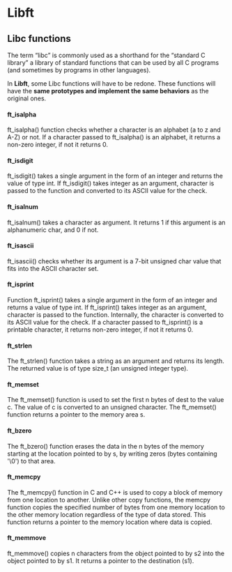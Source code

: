 # Libft

## Libc functions

The term “libc” is commonly used as a shorthand for the “standard
C library” a library of standard functions that can be used by
all C programs (and sometimes by programs in other languages).

In **Libft**, some Libc functions will have to be redone. These
functions will have the **same prototypes and implement the same 
behaviors** as the original ones.


#### ft_isalpha
ft_isalpha() function checks whether a character is an alphabet (a to z and A-Z) or not.
If a character passed to ft_isalpha() is an alphabet, it returns a non-zero integer, if not it returns 0.


#### ft_isdigit
ft_isdigit() takes a single argument in the form of an integer and returns the value of type int.
If ft_isdigit() takes integer as an argument, character is passed to the function and converted
to its ASCII value for the check.


#### ft_isalnum

ft_isalnum() takes a character as argument. It returns 1 if this argument is an alphanumeric char, and 0 if not.


#### ft_isascii

ft_isascii() checks whether its argument is a 7-bit unsigned char value that fits into the ASCII character set.

#### ft_isprint

Function ft_isprint() takes a single argument in the form of an integer and returns a value of type int.
If ft_isprint() takes integer as an argument, character is passed to the function. Internally, the character 
is converted to its ASCII value for the check. If a character passed to ft_isprint() is a printable character,
it returns non-zero integer, if not it returns 0.


#### ft_strlen

The ft_strlen() function takes a string as an argument and returns its length. The returned value is of type size_t (an unsigned integer type).


#### ft_memset

The ft_memset() function is used to set the first n bytes of dest to the value c. The value of c is converted to an unsigned character.
The ft_memset() function returns a pointer to the memory area s.


#### ft_bzero

The ft_bzero() function erases the data in the n bytes of the memory starting at the location pointed to by s, by writing zeros (bytes
containing '\0') to that area.


#### ft_memcpy

The ft_memcpy() function in C and C++ is used to copy a block of memory from one location to another. Unlike other copy functions, the memcpy function 
copies the specified number of bytes from one memory location to the other memory location regardless of the type of data stored.
This function returns a pointer to the memory location where data is copied.


#### ft_memmove

ft_memmove() copies n characters from the object pointed to by s2 into the object pointed to by s1. It returns a pointer to the destination (s1).


